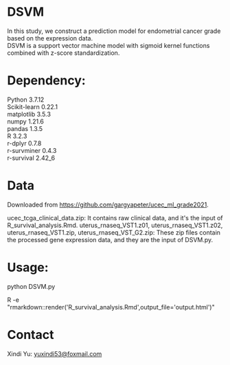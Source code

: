 # DSVM
In this study, we construct a prediction model for endometrial cancer grade based on the expression data.  <br>
DSVM is a support vector machine model with sigmoid kernel functions combined with z-score standardization.  <br>

# Dependency:
Python 3.7.12 <br>
Scikit-learn 0.22.1 <br>
matplotlib 3.5.3  <br>
numpy 1.21.6   <br>
pandas 1.3.5   <br>
R 3.2.3 <br>
r-dplyr 0.7.8  <br>
r-survminer 0.4.3    <br>
r-survival 2.42_6   <br>

# Data 
Downloaded from https://github.com/gargyapeter/ucec_ml_grade2021.

ucec_tcga_clinical_data.zip: It contains raw clinical data, and it's the input of R_survival_analysis.Rmd.
uterus_rnaseq_VST1.z01, uterus_rnaseq_VST1.z02, uterus_rnaseq_VST1.zip, uterus_rnaseq_VST_G2.zip: These zip files contain the processed gene expression data, and they are the input of DSVM.py.   <br>


# Usage:
python DSVM.py 

R -e "rmarkdown::render('R_survival_analysis.Rmd',output_file='output.html')"


# Contact
Xindi Yu: yuxindi53@foxmail.com <br>

